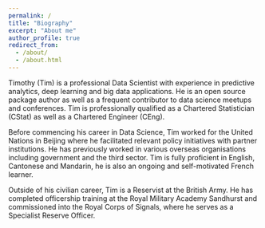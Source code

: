 ```yaml
---
permalink: /
title: "Biography"
excerpt: "About me"
author_profile: true
redirect_from: 
  - /about/
  - /about.html
---
```


Timothy (Tim) is a professional Data Scientist with experience in predictive analytics, deep learning and big data applications. He is an open source package author as well as a frequent contributor to data science meetups and conferences. Tim is professionally qualified as a Chartered Statistician (CStat) as well as a Chartered Engineer (CEng).

Before commencing his career in Data Science, Tim worked for the United Nations in Beijing where he facilitated relevant policy initiatives with partner institutions. He has previously worked in various overseas organisations including government and the third sector. Tim is fully proficient in English, Cantonese and Mandarin, he is also an ongoing and self-motivated French learner.

Outside of his civilian career, Tim is a Reservist at the British Army. He has completed officership training at the Royal Military Academy Sandhurst and commissioned into the Royal Corps of Signals, where he serves as a Specialist Reserve Officer.
